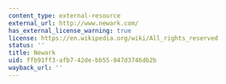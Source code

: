 ```yaml
---
content_type: external-resource
external_url: http://www.newark.com/
has_external_license_warning: true
license: https://en.wikipedia.org/wiki/All_rights_reserved
status: ''
title: Newark
uid: ffb91ff3-afb7-42de-bb55-047d3746db2b
wayback_url: ''
---
```

